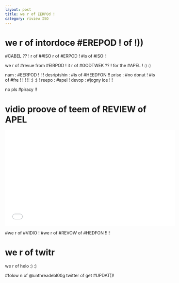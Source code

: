 ```yaml
---
layout: post
title: we r of EERPOd !
category: riview ISO
---
```


# we r of intordoce #EREPOD ! of !))

#CABEL ?? ! r of ##ISO r of #ERPOD ! #is of #ISO !

we r of #revue from #EIRPOD ! it r of #GODTWEK ?? ! for the #APEL ! :) :)

nam : #EERPOD ! ! !
desriptshin : #is of #HEEDFON !!
prise : #no donut ! #is of #fre ! ! ! !! :) :) !
reepo : #apel ! 
devop : #jogny ice ! !

no pls #piracy !!

# vidio proove of teem of REVIEW of APEL

<iframe width="560" height="315" src="//www.youtube.com/embed/O3Msmh7g3M8?rel=0" frameborder="0" allowfullscreen></iframe>

\#we r of #VIDIO ! #we r of #REVOW of #HEDFON !! !

# we r of twitr 

we r of helo :) :)

\#folow n of @unthreadebl00g twitter of get #UPDAT))!
